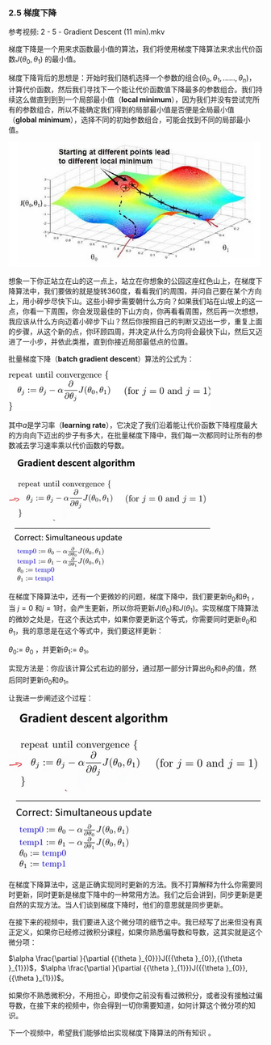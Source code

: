 ### 2.5 梯度下降

参考视频: 2 - 5 - Gradient Descent (11 min).mkv

梯度下降是一个用来求函数最小值的算法，我们将使用梯度下降算法来求出代价函数$J(\theta_{0}, \theta_{1})$ 的最小值。

梯度下降背后的思想是：开始时我们随机选择一个参数的组合$\left( {\theta_{0}},{\theta_{1}},......,{\theta_{n}} \right)$，计算代价函数，然后我们寻找下一个能让代价函数值下降最多的参数组合。我们持续这么做直到到到一个局部最小值（**local minimum**），因为我们并没有尝试完所有的参数组合，所以不能确定我们得到的局部最小值是否便是全局最小值（**global minimum**），选择不同的初始参数组合，可能会找到不同的局部最小值。

![](../../images/db48c81304317847870d486ba5bb2015.jpg)

想象一下你正站立在山的这一点上，站立在你想象的公园这座红色山上，在梯度下降算法中，我们要做的就是旋转360度，看看我们的周围，并问自己要在某个方向上，用小碎步尽快下山。这些小碎步需要朝什么方向？如果我们站在山坡上的这一点，你看一下周围，你会发现最佳的下山方向，你再看看周围，然后再一次想想，我应该从什么方向迈着小碎步下山？然后你按照自己的判断又迈出一步，重复上面的步骤，从这个新的点，你环顾四周，并决定从什么方向将会最快下山，然后又迈进了一小步，并依此类推，直到你接近局部最低点的位置。

批量梯度下降（**batch gradient descent**）算法的公式为：

![](../../images/7da5a5f635b1eb552618556f1b4aac1a.png)

其中$a$是学习率（**learning rate**），它决定了我们沿着能让代价函数下降程度最大的方向向下迈出的步子有多大，在批量梯度下降中，我们每一次都同时让所有的参数减去学习速率乘以代价函数的导数。

![](../../images/ef4227864e3cabb9a3938386f857e938.png)

在梯度下降算法中，还有一个更微妙的问题，梯度下降中，我们要更新${\theta_{0}}$和${\theta_{1}}$ ，当 $j=0$ 和$j=1$时，会产生更新，所以你将更新$J\left( {\theta_{0}} \right)$和$J\left( {\theta_{1}} \right)$。实现梯度下降算法的微妙之处是，在这个表达式中，如果你要更新这个等式，你需要同时更新${\theta_{0}}$和${\theta_{1}}$，我的意思是在这个等式中，我们要这样更新：

${\theta_{0}}$:= ${\theta_{0}}$ ，并更新${\theta_{1}}$:= ${\theta_{1}}$。

实现方法是：你应该计算公式右边的部分，通过那一部分计算出${\theta_{0}}$和${\theta_{1}}$的值，然后同时更新${\theta_{0}}$和${\theta_{1}}$。

让我进一步阐述这个过程：

![](../../images/13176da01bb25128c91aca5476c9d464.png)

在梯度下降算法中，这是正确实现同时更新的方法。我不打算解释为什么你需要同时更新，同时更新是梯度下降中的一种常用方法。我们之后会讲到，同步更新是更自然的实现方法。当人们谈到梯度下降时，他们的意思就是同步更新。

在接下来的视频中，我们要进入这个微分项的细节之中。我已经写了出来但没有真正定义，如果你已经修过微积分课程，如果你熟悉偏导数和导数，这其实就是这个微分项：

$\alpha \frac{\partial }{\partial {{\theta }_{0}}}J({{\theta }_{0}},{{\theta }_{1}})$，$\alpha \frac{\partial }{\partial {{\theta }_{1}}}J({{\theta }_{0}},{{\theta }_{1}})$。

如果你不熟悉微积分，不用担心，即使你之前没有看过微积分，或者没有接触过偏导数，在接下来的视频中，你会得到一切你需要知道，如何计算这个微分项的知识。

下一个视频中，希望我们能够给出实现梯度下降算法的所有知识 。

